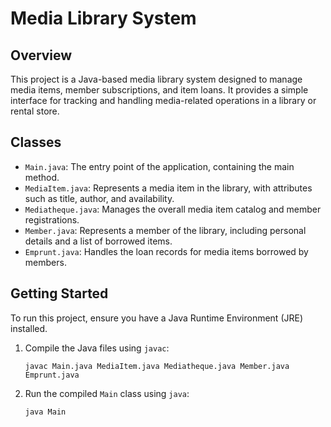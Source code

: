 # Media Library System

## Overview
This project is a Java-based media library system designed to manage media items, member subscriptions, and item loans. It provides a simple interface for tracking and handling media-related operations in a library or rental store.

## Classes
- `Main.java`: The entry point of the application, containing the main method.
- `MediaItem.java`: Represents a media item in the library, with attributes such as title, author, and availability.
- `Mediatheque.java`: Manages the overall media item catalog and member registrations.
- `Member.java`: Represents a member of the library, including personal details and a list of borrowed items.
- `Emprunt.java`: Handles the loan records for media items borrowed by members.

## Getting Started
To run this project, ensure you have a Java Runtime Environment (JRE) installed.

1. Compile the Java files using `javac`:
    ```shell
    javac Main.java MediaItem.java Mediatheque.java Member.java Emprunt.java
    ```
2. Run the compiled `Main` class using `java`:
    ```shell
    java Main
    ```
